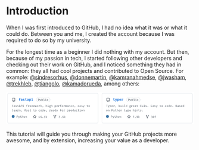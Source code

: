 # Introduction

When I was first introduced to GitHub,
I had no idea what it was or what it could do.
Between you and me,
I created the account because I was required to do so by my university.

For the longest time as a beginner
I did nothing with my account.
But then,
because of my passion in tech,
I started following other developers
and checking out their work on GitHub,
and I noticed something they had in common:
they all had cool projects
and contributed to Open Source.
For example:
[@sindresorhus](https://github.com/sindresorhus),
[@donnemartin](https://github.com/donnemartin),
[@kamranahmedse](https://github.com/kamranahmedse),
[@jwasham](https://github.com/jwasham),
[@trekhleb](https://github.com/trekhleb),
[@tiangolo](https://github.com/tiangolo),
[@kamadorueda](https://github.com/kamadorueda),
among others:

![FastAPI and Typer by Tiangolo](./tiangolo-projects.png)

This tutorial will guide you
through making your GitHub projects more awesome,
and by extension,
increasing your value as a developer.
